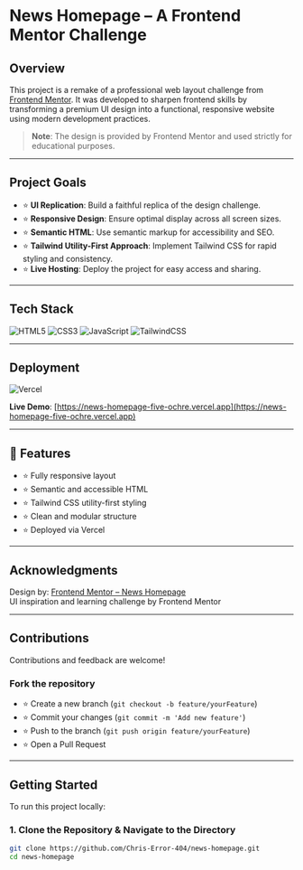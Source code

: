 # News Homepage – A Frontend Mentor Challenge

## Overview

This project is a remake of a professional web layout challenge from [Frontend Mentor](https://www.frontendmentor.io/). It was developed to sharpen frontend skills by transforming a premium UI design into a functional, responsive website using modern development practices.

> **Note**: The design is provided by Frontend Mentor and used strictly for educational purposes.

---

## Project Goals

- ⭐ **UI Replication**: Build a faithful replica of the design challenge.
- ⭐ **Responsive Design**: Ensure optimal display across all screen sizes.
- ⭐ **Semantic HTML**: Use semantic markup for accessibility and SEO.
- ⭐ **Tailwind Utility-First Approach**: Implement Tailwind CSS for rapid styling and consistency.
- ⭐ **Live Hosting**: Deploy the project for easy access and sharing.

---

## Tech Stack

![HTML5](https://img.shields.io/badge/HTML5-E34F26?logo=html5&logoColor=white&style=for-the-badge)
![CSS3](https://img.shields.io/badge/CSS3-1572B6?logo=css3&logoColor=white&style=for-the-badge)
![JavaScript](https://img.shields.io/badge/JavaScript-F7DF1E?logo=javascript&logoColor=black&style=for-the-badge)
![TailwindCSS](https://img.shields.io/badge/TailwindCSS-06B6D4?logo=tailwindcss&logoColor=white&style=for-the-badge)

---

## Deployment

![Vercel](https://img.shields.io/badge/Vercel-000000?logo=vercel&logoColor=white&style=for-the-badge)

**Live Demo**: [https://news-homepage-five-ochre.vercel.app](https://news-homepage-five-ochre.vercel.app)

---

## 📝 Features

- ⭐ Fully responsive layout  
- ⭐ Semantic and accessible HTML  
- ⭐ Tailwind CSS utility-first styling  
- ⭐ Clean and modular structure  
- ⭐ Deployed via Vercel

---

## Acknowledgments

Design by: [Frontend Mentor – News Homepage](https://www.frontendmentor.io/challenges/news-homepage-H6SWTa1MFl)  
UI inspiration and learning challenge by Frontend Mentor

---

## Contributions

Contributions and feedback are welcome!

### Fork the repository  
- ⭐ Create a new branch (`git checkout -b feature/yourFeature`)  
- ⭐ Commit your changes (`git commit -m 'Add new feature'`)  
- ⭐ Push to the branch (`git push origin feature/yourFeature`)  
- ⭐ Open a Pull Request

---

## Getting Started

To run this project locally:

### 1. Clone the Repository & Navigate to the Directory

```bash
git clone https://github.com/Chris-Error-404/news-homepage.git
cd news-homepage
